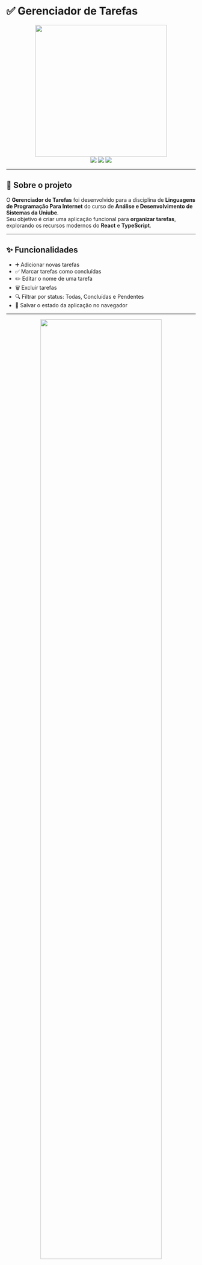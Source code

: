 # ✅ Gerenciador de Tarefas

<div align="center">
  <img src="https://github.com/gabscarlos/gerenciador-tarefas/raw/main/.gitassets/capa.png" width="350" />
</div>

<div align="center">
  <img src="https://img.shields.io/badge/react-%2320232a.svg?style=for-the-badge&logo=react&logoColor=%2361DAFB" />
  <img src="https://img.shields.io/badge/typescript-%23007ACC.svg?style=for-the-badge&logo=typescript&logoColor=white" />
  <img src="https://img.shields.io/badge/vite-%23646CFF.svg?style=for-the-badge&logo=vite&logoColor=white" />
</div>

---

## 🧭 Sobre o projeto

O **Gerenciador de Tarefas** foi desenvolvido para a disciplina de **Linguagens de Programação Para Internet** do curso de **Análise e Desenvolvimento de Sistemas da Uniube**.  
Seu objetivo é criar uma aplicação funcional para **organizar tarefas**, explorando os recursos modernos do **React** e **TypeScript**.

---

## ✨ Funcionalidades

- ➕ Adicionar novas tarefas  
- ✅ Marcar tarefas como concluídas  
- ✏️ Editar o nome de uma tarefa  
- 🗑️ Excluir tarefas  
- 🔍 Filtrar por status: Todas, Concluídas e Pendentes  
- 💾 Salvar o estado da aplicação no navegador  

---

<div align="center">
  <img src="https://github.com/gabscarlos/gerenciador-tarefas/raw/main/.gitassets/1.png" width="80%" />
  <br><br>
  <img src="https://github.com/gabscarlos/gerenciador-tarefas/raw/main/.gitassets/2.png" width="80%" />
  <br><br>
  <img src="https://github.com/gabscarlos/gerenciador-tarefas/raw/main/.gitassets/3.png" width="80%" />
</div>

---

## 🧠 Tecnologias utilizadas

- **React** — Biblioteca para construção de interfaces de usuário.  
- **TypeScript** — Linguagem com tipagem estática para maior segurança no código.  
- **Vite** — Ferramenta de build moderna e otimizada para React + TypeScript.  

---

<div align="center">
  <sub>Projeto desenvolvido por <strong>Gabriel Carlos</strong> — veja mais em <a href="https://gabscarlos.github.io/" target="_blank">meu portfólio</a> 🧩</sub>
</div>

